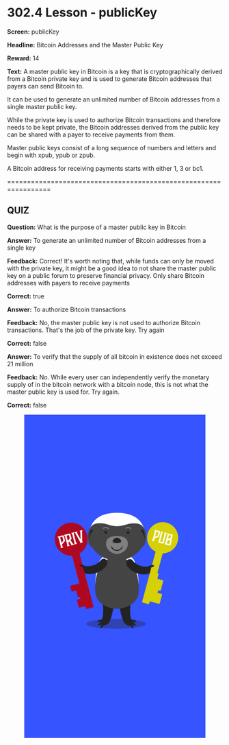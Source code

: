 # 302.4 Lesson - publicKey

**Screen:** publicKey

**Headline:** Bitcoin Addresses and the Master Public Key

**Reward:** 14

**Text:** A master public key in Bitcoin is a key that is cryptographically derived from a Bitcoin private key and is used to generate Bitcoin addresses that payers can send Bitcoin to.

It can be used to generate an unlimited number of Bitcoin addresses from a single master public key.

While the private key is used to authorize Bitcoin transactions and therefore needs to be kept private, the Bitcoin addresses derived from the public key can be shared with a payer to receive payments from them.

Master public keys consist of a long sequence of numbers and letters and begin with xpub, ypub or zpub.

A Bitcoin address for receiving payments starts with either 1, 3 or bc1.


=================================================================

## QUIZ

**Question:** What is the purpose of a master public key in Bitcoin


**Answer:** To generate an unlimited number of Bitcoin addresses from a single key

**Feedback:** Correct! It&#x27;s worth noting that, while funds can only be moved with the private key, it might be a good idea to not share the master public key on a public forum to preserve financial privacy. Only share Bitcoin addresses with payers to receive payments

**Correct:** true

**Answer:** To authorize Bitcoin transactions

**Feedback:** No, the master public key is not used to authorize Bitcoin transactions. That&#x27;s the job of the private key. Try again

**Correct:** false

**Answer:** To verify that the supply of all bitcoin in existence does not exceed 21 million

**Feedback:** No. While every user can independently verify the monetary supply of in the bitcoin network with a bitcoin node, this is not what the master public key is used for. Try again.

**Correct:** false


<figure><img src="../.gitbook/assets/302-04.png" alt=""><figcaption></figcaption></figure>

